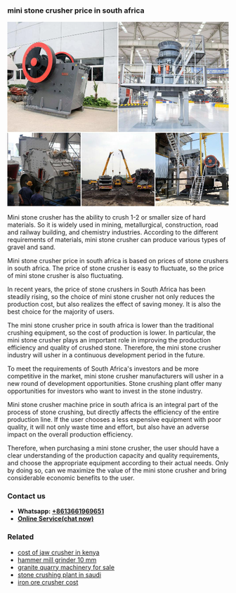 <h3>mini stone crusher price in south africa</h3><img src='1706766945.jpg' alt=''><p>Mini stone crusher has the ability to crush 1-2 or smaller size of hard materials. So it is widely used in mining, metallurgical, construction, road and railway building, and chemistry industries. According to the different requirements of materials, mini stone crusher can produce various types of gravel and sand.</p><p>Mini stone crusher price in south africa is based on prices of stone crushers in south africa. The price of stone crusher is easy to fluctuate, so the price of mini stone crusher is also fluctuating.</p><p>In recent years, the price of stone crushers in South Africa has been steadily rising, so the choice of mini stone crusher not only reduces the production cost, but also realizes the effect of saving money. It is also the best choice for the majority of users.</p><p>The mini stone crusher price in south africa is lower than the traditional crushing equipment, so the cost of production is lower. In particular, the mini stone crusher plays an important role in improving the production efficiency and quality of crushed stone. Therefore, the mini stone crusher industry will usher in a continuous development period in the future.</p><p>To meet the requirements of South Africa's investors and be more competitive in the market, mini stone crusher manufacturers will usher in a new round of development opportunities. Stone crushing plant offer many opportunities for investors who want to invest in the stone industry.</p><p>Mini stone crusher machine price in south africa is an integral part of the process of stone crushing, but directly affects the efficiency of the entire production line. If the user chooses a less expensive equipment with poor quality, it will not only waste time and effort, but also have an adverse impact on the overall production efficiency.</p><p>Therefore, when purchasing a mini stone crusher, the user should have a clear understanding of the production capacity and quality requirements, and choose the appropriate equipment according to their actual needs. Only by doing so, can we maximize the value of the mini stone crusher and bring considerable economic benefits to the user.</p><h3>Contact us</h3><ul><li><strong>Whatsapp:&nbsp;<a href="https://wa.me/8613661969651">+8613661969651</a></strong></li><li><a href="https://swt.shibang-china.com/?git&amp;zhl&amp;mini stone crusher price in south africa"><strong>Online Service(chat now)</strong></a></li></ul><h3>Related</h3><ul><li><a href='cost of jaw crusher in kenya.md'>cost of jaw crusher in kenya</a></li><li><a href='hammer mill grinder 10 mm.md'>hammer mill grinder 10 mm</a></li><li><a href='granite quarry machinery for sale.md'>granite quarry machinery for sale</a></li><li><a href='stone crushing plant in saudi.md'>stone crushing plant in saudi</a></li><li><a href='iron ore crusher cost.md'>iron ore crusher cost</a></li></ul>